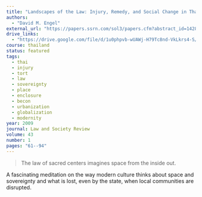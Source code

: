 ```yaml
---
title: "Landscapes of the Law: Injury, Remedy, and Social Change in Thailand"
authors:
  - "David M. Engel"
external_url: "https://papers.ssrn.com/sol3/papers.cfm?abstract_id=1428870"
drive_links:
  - "https://drive.google.com/file/d/1u0phpvb-wUAWj-H79Tc8nd-VkLkrs4-S/view?usp=drivesdk"
course: thailand
status: featured
tags:
  - thai
  - injury
  - tort
  - law
  - sovereignty
  - place
  - enclosure
  - becon
  - urbanization
  - globalization
  - modernity
year: 2009
journal: Law and Society Review
volume: 43
number: 1
pages: "61--94"
---
```


>  The law of sacred centers imagines space from the inside out.

A fascinating meditation on the way modern culture thinks about space and sovereignty and what is lost, even by the state, when local communities are disrupted.
